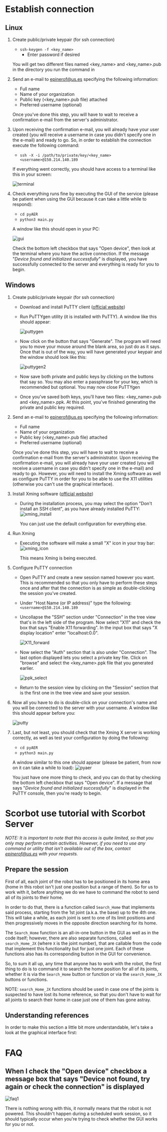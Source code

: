 # Establish connection

## Linux 

1. Create public/private keypair (for ssh connection)
    * ```ssh-keygen -f <key_name>```
        * Enter password if desired
    
    You will get two different files named <key_name> and <key_name>.pub in the directory you run the command in

2. Send an e-mail to epinerof@us.es specifying the following information:
    * Full name 
    * Name of your organization
    * Public key (<key_name>.pub file) attached
    * Preferred username (optional)

    Once you've done this step, you will have to wait to receive a confirmation e-mail from the server's administrator.

3. Upon receiving the confirmation e-mail, you will already have your user created (you will receive a username in case you didn't specify one in the e-mail) and ready to go. So, in order to establish the connection execute the following command:

    * ```ssh -X -i /path/to/private/key/<key_name> <username>@150.214.140.189```

    If everything went correctly, you should have access to a terminal like this in your screen:

    ![terminal](./terminal.jpg)
    

4. Check everything runs fine by executing the GUI of the service (please be patient when using the GUI because it can take a little while to respond):
    * ```cd pyAER```
    * ```python3 main.py```

    A window like this should open in your PC:

    ![gui](./gui.jpg)

    Check the bottom left checkbox that says "Open device", then look at the terminal where you have the active connection. If the message "*Device found and initialized successfully*" is displayed, you have successfully connected to the server and everything is ready for you to begin.

## Windows
1. Create public/private keypair (for ssh connection)
    * Download and install PuTTY client ([official website](https://www.chiark.greenend.org.uk/~sgtatham/putty/latest.html))

    * Run PuTTYgen utility (it is installed with PuTTY). A window like this should appear:
        
        ![puttygen](./puttygen.JPG)

    * Now click on the button that says "Generate". The program will need you to move your mouse around the blank area, so just do as it says. Once that is out of the way, you will have generated your keypair and the window should look like this:

        ![puttygen2](./puttygen2.JPG)

    * Now save both private and public keys by clicking on the buttons that say so. You may also enter a passphrase for your key, which is recommended but optional. You may now close PuTTYgen 

    * Once you've saved both keys, you'll have two files: <key_name>.pub and <key_name>.ppk. At this point, you've finished generating the private and public key required.

2. Send an e-mail to epinerof@us.es specifying the following information:
    * Full name 
    * Name of your organization
    * Public key (<key_name>.pub file) attached
    * Preferred username (optional)

    Once you've done this step, you will have to wait to receive a confirmation e-mail from the server's administrator. Upon receiving the confirmation e-mail, you will already have your user created (you will receive a username in case you didn't specify one in the e-mail) and ready to go. However, you will need to install the Xming software as well as configure PuTTY in order for you to be able to use the X11 utilities (otherwise you can't use the graphical interface).  

3. Install Xming software ([official website](https://sourceforge.net/projects/xming/))
    * During the installation process, you may select the option "Don't install an SSH client", as you have already installed PuTTY: ![xming_install](./xming_install.JPG)

        You can just use the default configuration for everything else.

4. Run Xming
    * Executing the software will make a small "X" icon in your tray bar:
    ![xming_icon](./xming_icon.jpg)
    
        This means Xming is being executed. 
5. Configure PuTTY connection
    * Open PuTTY and create a new session named however you want. This is recommended so that you only have to perform these steps once and after that the connection is as simple as double-clicking the session you've created.
    
    * Under "Host Name (or IP address)" type the following: ```<username>@150.214.140.189```

    * Uncollapse the "SSH" section under "Connection" in the tree view that's in the left side of the program. Now select "X11" and check the box that says "Enable X11 forwarding". In the input box that says "X display location" enter "localhost:0.0".

        ![X11_forward](./x11_forward.jpg) 
    
    * Now select the "Auth" section that is also under "Connection". The last option displayed lets you select a private key file. Click on "browse" and select the <key_name>.ppk file that you generated earlier.

        ![ppk_select](./ppk_select.jpg) 

    * Return to the session view by clicking on the "Session" section that is the first one in the tree view and save your session. 
    
6. Now all you have to do is double-click on your connection's name and you will be connected to the server with your username. A window like this should appear before you: 

    ![putty](./putty.jpg)


7. Last, but not least, you should check that the Xming X server is working correctly, as well as test your configuration by doing the following:
    
    * ```cd pyAER```
    * ```python3 main.py```

    A window similar to this one should appear (please be patient, from now on it can take a while to load):
    ![pyaer](./pyaer.jpg)

    You just have one more thing to check, and you can do that by checking the bottom left checkbox that says "Open device". If a message that says "*Device found and initialized successfully*" is displayed in the PuTTY console, then you're ready to begin.


# Scorbot use tutorial with Scorbot Server

*NOTE: It is important to note that this access is quite limited, so that you only may perform certain activities. However, if you need to use any command or utility that isn't available out of the box, contact epinerof@us.es with your requests.*

## Prepare the session

First of all, each joint of the robot has to be positioned in its home area (home in this robot isn't just one position but a range of them). So for us to work with it, before anything we do we have to command the robot to send all of its joints to their home.

In order to do that, there is a function called ```Search_Home``` that implements said process, starting from the 1st joint (a.k.a. the base) up to the 4th one. This will take a while, as each joint is sent to one of its limit positions and then progressively moves in the opposite direction searching for its home.

The ```Search_Home``` function is an all-in-one button in the GUI as well as in the code itself; however, there are also separate functions, called ```search_Home_JX``` (where ```X``` is the joint number), that are callable from the code that implement this functionality but for just one joint. Each of these functions also has its corresponding button in the GUI for convenience. 

So, to sum it all up, any time that anyone has to work with the robot, the first thing to do is to command it to search the home position for all of its joints, whether it is via the ```Search_Home``` button or function or via the ```search_Home_JX``` buttons or functions.

NOTE: ```search_Home_JX``` functions should be used in case one of the joints is suspected to have lost its home reference, so that you don't have to wait for all joints to search their home in case just one of them has gone astray.

## Understanding references

In order to make this section a little bit more understandable, let's take a look at the graphical interface first:


# FAQ 

## When I check the "Open device" checkbox a message box that says "Device not found, try again or check the connection" is displayed

![faq1](./faq1.JPG)

There is nothing wrong with this, it normally means that the robot is not powered. This shouldn't happen during a scheduled work session, so it should typically occur when you're trying to check whether the GUI works for you or not.